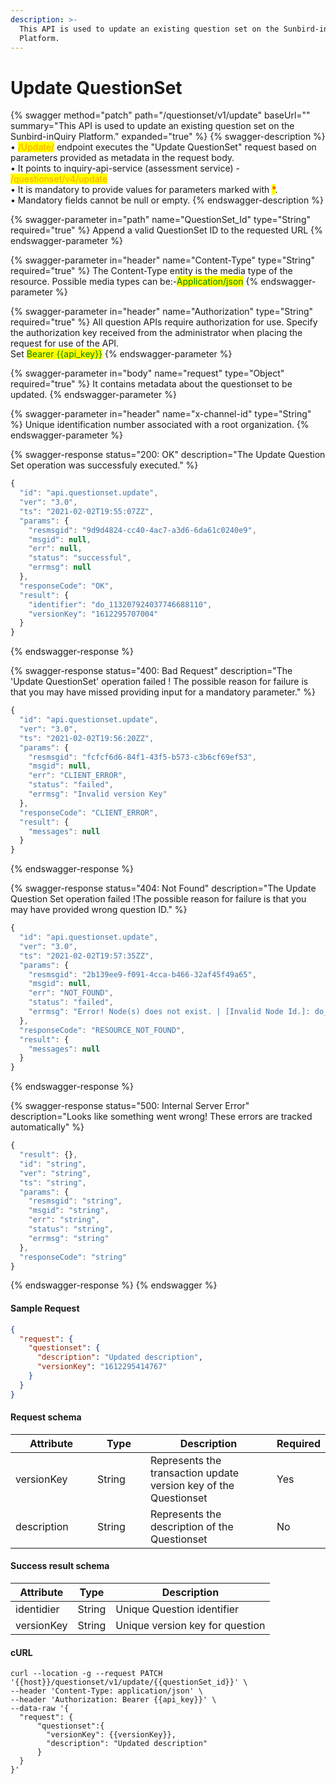 ```yaml
---
description: >-
  This API is used to update an existing question set on the Sunbird-inQuiry
  Platform.
---
```


# Update QuestionSet

{% swagger method="patch" path="/questionset/v1/update" baseUrl="" summary="This API is used to update an existing question set on the Sunbird-inQuiry Platform." expanded="true" %}
{% swagger-description %}
• <mark style="color:orange;">/Update/</mark> endpoint executes the "Update QuestionSet" request based on parameters provided as metadata in the request body.\
• It points to inquiry-api-service (assessment service) - <mark style="color:orange;">/questionset/v4/update</mark>\
• It is mandatory to provide values for parameters marked with <mark style="color:red;">\*</mark>. \
• Mandatory fields cannot be null or empty.
{% endswagger-description %}

{% swagger-parameter in="path" name="QuestionSet_Id" type="String" required="true" %}
Append a valid QuestionSet ID to the requested URL
{% endswagger-parameter %}

{% swagger-parameter in="header" name="Content-Type" type="String" required="true" %}
The Content-Type entity is the media type of the resource. Possible media types can be:-<mark style="color:green;">Application/json</mark>
{% endswagger-parameter %}

{% swagger-parameter in="header" name="Authorization" type="String" required="true" %}
All question APIs require authorization for use. Specify the authorization key received from the administrator when placing the request for use of the API.\
Set <mark style="color:green;">Bearer \{{api\_key\}}</mark>
{% endswagger-parameter %}

{% swagger-parameter in="body" name="request" type="Object" required="true" %}
It contains metadata about the questionset to be updated.
{% endswagger-parameter %}

{% swagger-parameter in="header" name="x-channel-id" type="String" %}
Unique identification number associated with a root organization.
{% endswagger-parameter %}

{% swagger-response status="200: OK" description="The Update Question Set operation was successfuly executed." %}
```javascript
{
  "id": "api.questionset.update",
  "ver": "3.0",
  "ts": "2021-02-02T19:55:07ZZ",
  "params": {
    "resmsgid": "9d9d4824-cc40-4ac7-a3d6-6da61c0240e9",
    "msgid": null,
    "err": null,
    "status": "successful",
    "errmsg": null
  },
  "responseCode": "OK",
  "result": {
    "identifier": "do_113207924037746688110",
    "versionKey": "1612295707004"
  }
}
```
{% endswagger-response %}

{% swagger-response status="400: Bad Request" description="The 'Update QuestionSet' operation failed ! The possible reason for failure is that you may have missed providing input for a mandatory parameter." %}
```javascript
{
  "id": "api.questionset.update",
  "ver": "3.0",
  "ts": "2021-02-02T19:56:20ZZ",
  "params": {
    "resmsgid": "fcfcf6d6-84f1-43f5-b573-c3b6cf69ef53",
    "msgid": null,
    "err": "CLIENT_ERROR",
    "status": "failed",
    "errmsg": "Invalid version Key"
  },
  "responseCode": "CLIENT_ERROR",
  "result": {
    "messages": null
  }
}
```
{% endswagger-response %}

{% swagger-response status="404: Not Found" description="The Update Question Set operation failed !The possible reason for failure is that you may have provided wrong question ID." %}
```javascript
{
  "id": "api.questionset.update",
  "ver": "3.0",
  "ts": "2021-02-02T19:57:35ZZ",
  "params": {
    "resmsgid": "2b139ee9-f091-4cca-b466-32af45f49a65",
    "msgid": null,
    "err": "NOT_FOUND",
    "status": "failed",
    "errmsg": "Error! Node(s) does not exist. | [Invalid Node Id.]: do_1132079240377466881101"
  },
  "responseCode": "RESOURCE_NOT_FOUND",
  "result": {
    "messages": null
  }
}
```
{% endswagger-response %}

{% swagger-response status="500: Internal Server Error" description="Looks like something went wrong! These errors are tracked automatically" %}
```javascript
{
  "result": {},
  "id": "string",
  "ver": "string",
  "ts": "string",
  "params": {
    "resmsgid": "string",
    "msgid": "string",
    "err": "string",
    "status": "string",
    "errmsg": "string"
  },
  "responseCode": "string"
}
```
{% endswagger-response %}
{% endswagger %}

#### Sample Request

```json
{
  "request": {
    "questionset": {
      "description": "Updated description",
      "versionKey": "1612295414767"
    }
  }
}
```

#### Request schema

<table><thead><tr><th width="168">Attribute</th><th width="111">Type</th><th width="353">Description</th><th>Required</th></tr></thead><tbody><tr><td>versionKey</td><td>String</td><td>Represents the transaction update version key of the Questionset</td><td>Yes</td></tr><tr><td>description</td><td>String</td><td>Represents the description of the Questionset</td><td>No</td></tr></tbody></table>

#### Success result schema

| Attribute  | Type   | Description                     |
| ---------- | ------ | ------------------------------- |
| identidier | String | Unique Question identifier      |
| versionKey | String | Unique version key for question |

####

#### cURL

```shell
curl --location -g --request PATCH '{{host}}/questionset/v1/update/{{questionSet_id}}' \
--header 'Content-Type: application/json' \
--header 'Authorization: Bearer {{api_key}}' \
--data-raw '{
  "request": {
      "questionset":{
        "versionKey": {{versionKey}},
        "description": "Updated description"
      }
  }
}'
```

